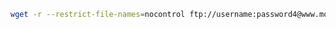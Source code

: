 ``` sh
wget -r --restrict-file-names=nocontrol ftp://username:password4@www.monserveur.com/monrepertoire
```

<!-- --- tags: linux -->